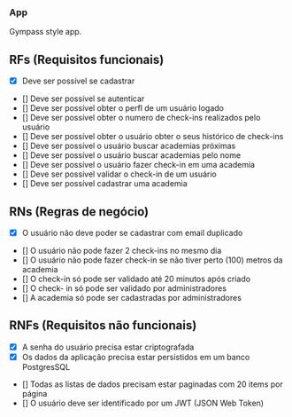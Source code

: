 ### App

Gympass style app.

## RFs (Requisitos funcionais)

- [x] Deve ser possível se cadastrar
- [] Deve ser possível se autenticar
- [] Deve ser possível obter o perfl de um usuário logado
- [] Deve ser possível obter o numero de check-ins realizados pelo usuário
- [] Deve ser possível obter o usuário obter o seus histórico de check-ins
- [] Deve ser possível o usuário buscar academias próximas
- [] Deve ser possível o usuário buscar academias pelo nome
- [] Deve ser possível o usuário fazer check-in em uma academia
- [] Deve ser possível validar o check-in de um usuário
- [] Deve ser possível cadastrar uma academia

## RNs (Regras de negócio)

- [x] O usuário não deve poder se cadastrar com email duplicado
- [] O usuário não pode fazer 2 check-ins no mesmo dia
- [] O usuário não pode fazer check-in se não tiver perto (100) metros da academia
- [] O check-in só pode ser validado até 20 minutos após criado
- [] O check- in só pode ser validado por administradores
- [] A academia só pode ser cadastradas por administradores

## RNFs (Requisitos não funcionais)

- [x] A senha do usuário precisa estar criptografada
- [x] Os dados da aplicação precisa estar persistidos em um banco PostgresSQL
- [] Todas as listas de dados precisam estar paginadas com 20 items por página
- [] O usuário deve ser identificado por um JWT (JSON Web Token)
